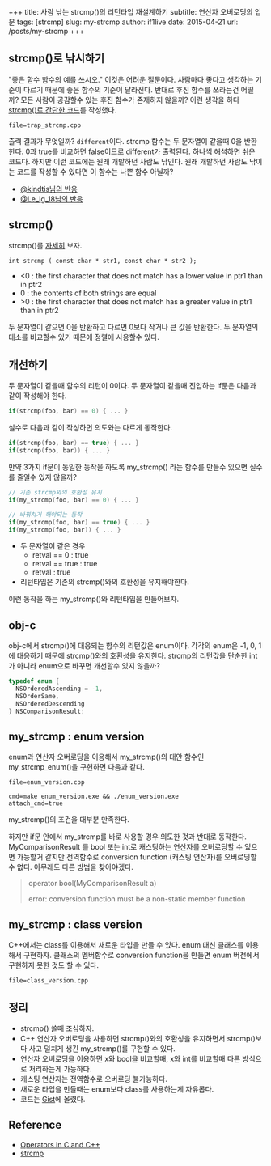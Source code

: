 +++
title: 사람 낚는 strcmp()의 리턴타입 재설계하기
subtitle: 연산자 오버로딩의 입문
tags: [strcmp]
slug: my-strcmp
author: if1live
date: 2015-04-21
url: /posts/my-strcmp
+++
## strcmp()로 낚시하기

"좋은 함수 함수의 예를 쓰시오."
이것은 어려운 질문이다.
사람마다 좋다고 생각하는 기준이 다르기 때문에 좋은 함수의 기준이 달라진다.
반대로 후진 함수를 쓰라는건 어떨까?
모든 사람이 공감할수 있는 후진 함수가 존재하지 않을까?
이런 생각을 하다 [strcmp()로 간단한 코드][problem_twitter]를 작성했다.

~~~maya:view
file=trap_strcmp.cpp
~~~

출력 결과가 무엇일까? `different`이다.
strcmp 함수는 두 문자열이 같을때 0을 반환한다.
0과 true를 비교하면 false이므로 different가 출력된다.
하나씩 해석하면 쉬운 코드다. 하지만 이런 코드에는 원래 개발하던 사람도 낚인다.
원래 개발하던 사람도 낚이는 코드를 작성할 수 있다면 이 함수는 나쁜 함수 아닐까?

* [@kindtis님의 반응][res_1_twitter]
* [@Le_Ig_18님의 반응][res_2_twitter]

## strcmp()

strcmp()를 [자세히][strcmp_cpp] 보자.

`int strcmp ( const char * str1, const char * str2 );`

* <0 : the first character that does not match has a lower value in ptr1 than in ptr2
* 0 : the contents of both strings are equal
* \>0 : the first character that does not match has a greater value in ptr1 than in ptr2

두 문자열이 같으면 0을 반환하고 다르면 0보다 작거나 큰 값을 반환한다.
두 문자열의 대소를 비교할수 있기 때문에 정렬에 사용할수 있다.

## 개선하기
두 문자열이 같을때 함수의 리턴이 0이다. 두 문자열이 같을때 진입하는 if문은 다음과 같이 작성해야 한다.

```c
if(strcmp(foo, bar) == 0) { ... }
```

실수로 다음과 같이 작성하면 의도와는 다르게 동작한다.
```c
if(strcmp(foo, bar) == true) { ... }
if(strcmp(foo, bar)) { ... }
```

만약 3가지 if문이 동일한 동작을 하도록 my_strcmp() 라는 함수를 만들수 있으면 실수를 줄일수 있지 않을까?

```c
// 기존 strcmp와의 호환성 유지
if(my_strcmp(foo, bar) == 0) { ... }

// 바꿔치기 해야되는 동작
if(my_strcmp(foo, bar) == true) { ... }
if(my_strcmp(foo, bar)) { ... }
```

* 두 문자열이 같은 경우
    * retval == 0 : true
    * retval == true : true
    * retval : true
* 리턴타입은 기존의 strcmp()와의 호환성을 유지해야한다.

이런 동작을 하는 my_strcmp()와 리턴타입을 만들어보자.


## obj-c

obj-c에서 strcmp()에 대응되는 함수의 리턴값은 enum이다.
각각의 enum은 -1, 0, 1에 대응하기 때문에 strcmp()와의 호환성을 유지한다.
strcmp의 리턴값을 단순한 int가 아니라 enum으로 바꾸면 개선할수 있지 않을까?

```c
typedef enum {
  NSOrderedAscending = -1,
  NSOrderSame,
  NSOrderedDescending
} NSComparisonResult;
```

## my_strcmp : enum version

enum과 연산자 오버로딩을 이용해서 my_strcmp()의 대안 함수인 my_strcmp_enum()을 구현하면 다음과 같다.

~~~maya:view
file=enum_version.cpp
~~~

~~~maya:execute
cmd=make enum_version.exe && ./enum_version.exe
attach_cmd=true
~~~

my_strcmp()의 조건을 대부분 만족한다.

하지만 if문 안에서 my_strcmp를 바로 사용할 경우 의도한 것과 반대로 동작한다.
MyComparisonResult 를 bool 또는 int로 캐스팅하는 연산자를 오버로딩할 수 있으면 가능할거 같지만
전역함수로 conversion function (캐스팅 연산자)를 오버로딩할 수 없다.
아무래도 다른 방법을 찾아야겠다.

> operator bool(MyComparisonResult a)
>
> error: conversion function must be a non-static member function

## my_strcmp : class version
C++에서는 class를 이용해서 새로운 타입을 만들 수 있다.
enum 대신 클래스를 이용해서 구현하자.
클래스의 멤버함수로 conversion function을 만들면 enum 버전에서 구현하지 못한 것도 할 수 있다.

~~~maya:view
file=class_version.cpp
~~~

## 정리
* strcmp() 쓸때 조심하자.
* C++ 연산자 오버로딩을 사용하면 strcmp()와의 호환성을 유지하면서 strcmp()보다 사고 덜치게 생긴 my_strcmp()를 구현할 수 있다.
* 연산자 오버로딩을 이용하면 x와 bool을 비교할때, x와 int를 비교할때 다른 방식으로 처리하는게 가능하다.
* 캐스팅 연산자는 전역함수로 오버로딩 불가능하다.
* 새로운 타입을 만들때는 enum보다 class를 사용하는게 자유롭다.
* 코드는 [Gist][gist]에 올렸다.

## Reference
* [Operators in C and C++][operator_wiki]
* [strcmp][strcmp_cpp]

[strcmp_cpp]: http://www.cplusplus.com/reference/cstring/strcmp/
[operator_wiki]: http://en.wikipedia.org/wiki/Operators_in_C_and_C%2B%2B
[gist]: https://gist.github.com/if1live/3e8f24a4b8bdcc15a3e9

[problem_twitter]: https://twitter.com/if1live/status/589972518246617089
[res_1_twitter]: https://twitter.com/kindtis/status/589974383583571968
[res_2_twitter]: https://twitter.com/Le_Ig_18/status/589972814704214016
